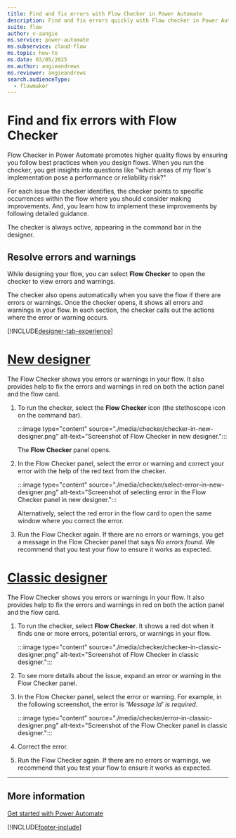 ```yaml
---
title: Find and fix errors with Flow Checker in Power Automate
description: Find and fix errors quickly with Flow checker in Power Automate.
suite: flow
author: v-aangie
ms.service: power-automate
ms.subservice: cloud-flow
ms.topic: how-to
ms.date: 03/05/2025
ms.author: angieandrews
ms.reviewer: angieandrews
search.audienceType: 
  - flowmaker
---
```


# Find and fix errors with Flow Checker

Flow Checker in Power Automate promotes higher quality flows by ensuring you follow best practices when you design flows. When you run the checker, you get insights into questions like "which areas of my flow's implementation pose a performance or reliability risk?"

For each issue the checker identifies, the checker points to specific occurrences within the flow where you should consider making improvements. And, you learn how to implement these improvements by following detailed guidance.

The checker is always active, appearing in the command bar in the designer. 

## Resolve errors and warnings

While designing your flow, you can select **Flow Checker** to open the checker to view errors and warnings.

The checker also opens automatically when you save the flow if there are errors or warnings. Once the checker opens, it shows all errors and warnings in your flow. In each section, the checker calls out the actions where the error or warning occurs. 

[!INCLUDE[designer-tab-experience](./includes/designer-tab-experience.md)]

# [New designer](#tab/new-designer)

The Flow Checker shows you errors or warnings in your flow. It also provides help to fix the errors and warnings in red on both the action panel and the flow card.

1. To run the checker, select the **Flow Checker** icon (the stethoscope icon on the command bar).

    :::image type="content" source="./media/checker/checker-in-new-designer.png" alt-text="Screenshot of Flow Checker in new designer.":::

    The **Flow Checker** panel opens.

1. In the Flow Checker panel, select the error or warning and correct your error with the help of the red text from the checker.

    :::image type="content" source="./media/checker/select-error-in-new-designer.png" alt-text="Screenshot of selecting error in the Flow Checker panel in new designer.":::

    Alternatively, select the red error in the flow card to open the same window where you correct the error.

1. Run the Flow Checker again. If there are no errors or warnings, you get a message in the Flow Checker panel that says *No errors found*. We recommend that you test your flow to ensure it works as expected.

# [Classic designer](#tab/classic-designer)

The Flow Checker shows you errors or warnings in your flow. It also provides help to fix the errors and warnings in red on both the action panel and the flow card.

1. To run the checker, select **Flow Checker**. It shows a red dot when it finds one or more errors, potential errors, or warnings in your flow.
    
    :::image type="content" source="./media/checker/checker-in-classic-designer.png" alt-text="Screenshot of Flow Checker in classic designer.":::
    
1. To see more details about the issue, expand an error or warning in the Flow Checker panel.
1. In the Flow Checker panel, select the error or warning. For example, in the following screenshot, the error is *'Message Id' is required*.

    :::image type="content" source="./media/checker/error-in-classic-designer.png" alt-text="Screenshot of the Flow Checker panel in classic designer.":::

1. Correct the error.

1. Run the Flow Checker again. If there are no errors or warnings, we recommend that you test your flow to ensure it works as expected.

---

## More information

[Get started with Power Automate](getting-started.md)

[!INCLUDE[footer-include](includes/footer-banner.md)]
